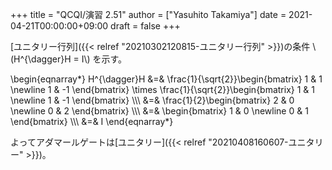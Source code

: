 +++
title = "QCQI/演習 2.51"
author = ["Yasuhito Takamiya"]
date = 2021-04-21T00:00:00+09:00
draft = false
+++

[ユニタリー行列]({{< relref "20210302120815-ユニタリー行列" >}})の条件 \\(H^{\dagger}H = I\\) を示す。

\begin{eqnarray\*}
  H^{\dagger}H &=& \frac{1}{\sqrt{2}}\begin{bmatrix}
    1 & 1 \newline
    1 & -1
  \end{bmatrix} \times
  \frac{1}{\sqrt{2}}\begin{bmatrix}
    1 & 1 \newline
    1 & -1
  \end{bmatrix} \\\\\\
  &=&
  \frac{1}{2}\begin{bmatrix}
    2 & 0 \newline
    0 & 2
  \end{bmatrix} \\\\\\
  &=&
  \begin{bmatrix}
    1 & 0 \newline
    0 & 1
  \end{bmatrix} \\\\\\
  &=& I
\end{eqnarray\*}

よってアダマールゲートは[ユニタリー]({{< relref "20210408160607-ユニタリー" >}})。
